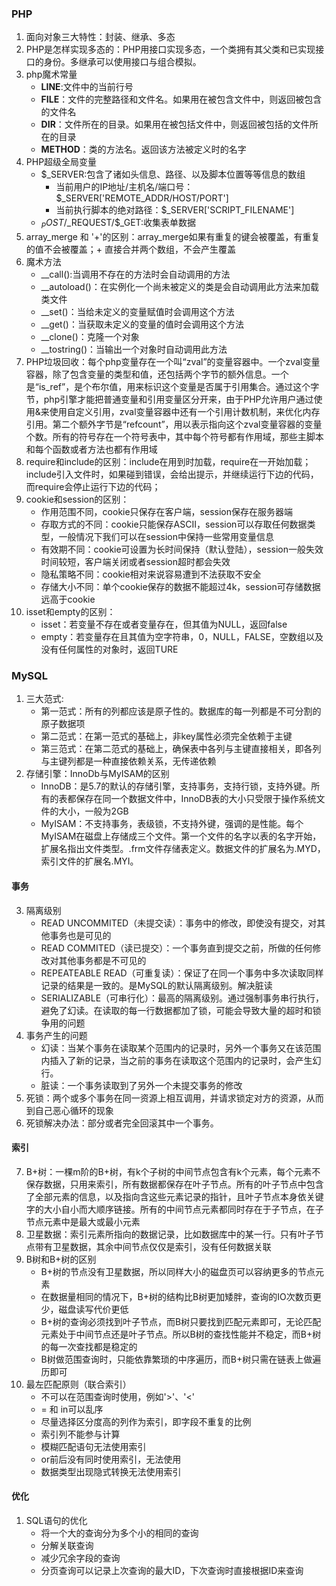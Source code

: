 ### PHP
1. 面向对象三大特性：封装、继承、多态
2. PHP是怎样实现多态的：PHP用接口实现多态，一个类拥有其父类和已实现接口的身份。多继承可以使用接口与组合模拟。
3. php魔术常量
    * __LINE__:文件中的当前行号
    * __FILE__：文件的完整路径和文件名。如果用在被包含文件中，则返回被包含的文件名
    * __DIR__：文件所在的目录。如果用在被包括文件中，则返回被包括的文件所在的目录
    * __METHOD__：类的方法名。返回该方法被定义时的名字
4. PHP超级全局变量
    * $_SERVER:包含了诸如头信息、路径、以及脚本位置等等信息的数组
        * 当前用户的IP地址/主机名/端口号：$_SERVER['REMOTE_ADDR/HOST/PORT']
        * 当前执行脚本的绝对路径：$_SERVER['SCRIPT_FILENAME']
    * $_POST/$_REQUEST/$_GET:收集表单数据
5. array_merge 和 '+'的区别：array_merge如果有重复的键会被覆盖，有重复的值不会被覆盖；+ 直接合并两个数组，不会产生覆盖
6. 魔术方法
    * __call():当调用不存在的方法时会自动调用的方法
    * __autoload()：在实例化一个尚未被定义的类是会自动调用此方法来加载类文件
    * __set()：当给未定义的变量赋值时会调用这个方法
    * __get()：当获取未定义的变量的值时会调用这个方法
    * __clone()：克隆一个对象
    * __tostring()：当输出一个对象时自动调用此方法
7. PHP垃圾回收：每个php变量存在一个叫“zval”的变量容器中。一个zval变量容器，除了包含变量的类型和值，还包括两个字节的额外信息。一个是“is_ref”，是个布尔值，用来标识这个变量是否属于引用集合。通过这个字节，php引擎才能把普通变量和引用变量区分开来，由于PHP允许用户通过使用&来使用自定义引用，zval变量容器中还有一个引用计数机制，来优化内存引用。第二个额外字节是“refcount”，用以表示指向这个zval变量容器的变量个数。所有的符号存在一个符号表中，其中每个符号都有作用域，那些主脚本和每个函数或者方法也都有作用域
8. require和include的区别：include在用到时加载，require在一开始加载；include引入文件时，如果碰到错误，会给出提示，并继续运行下边的代码，而require会停止运行下边的代码；
9. cookie和session的区别：
    * 作用范围不同，cookie只保存在客户端，session保存在服务器端
    * 存取方式的不同：cookie只能保存ASCII，session可以存取任何数据类型，一般情况下我们可以在session中保持一些常用变量信息
    * 有效期不同：cookie可设置为长时间保持（默认登陆），session一般失效时间较短，客户端关闭或者session超时都会失效
    * 隐私策略不同：cookie相对来说容易遭到不法获取不安全
    * 存储大小不同：单个cookie保存的数据不能超过4k，session可存储数据远高于cookie
10. isset和empty的区别：
    * isset：若变量不存在或者变量存在，但其值为NULL，返回false
    * empty：若变量存在且其值为空字符串，0，NULL，FALSE，空数组以及没有任何属性的对象时，返回TURE

### MySQL
1. 三大范式:
    * 第一范式：所有的列都应该是原子性的。数据库的每一列都是不可分割的原子数据项
    * 第二范式：在第一范式的基础上，非key属性必须完全依赖于主键
    * 第三范式：在第二范式的基础上，确保表中各列与主键直接相关，即各列与主键列都是一种直接依赖关系，无传递依赖
2. 存储引擎：InnoDb与MyISAM的区别
    * InnoDB：是5.7的默认的存储引擎，支持事务，支持行锁，支持外键。所有的表都保存在同一个数据文件中，InnoDB表的大小只受限于操作系统文件的大小，一般为2GB
    * MyISAM：不支持事务，表级锁，不支持外键，强调的是性能。每个MyISAM在磁盘上存储成三个文件。第一个文件的名字以表的名字开始，扩展名指出文件类型。.frm文件存储表定义。数据文件的扩展名为.MYD，索引文件的扩展名.MYI。
#### 事务
3. 隔离级别
    * READ UNCOMMITED（未提交读）：事务中的修改，即使没有提交，对其他事务也是可见的
    * READ COMMITED（读已提交）：一个事务直到提交之前，所做的任何修改对其他事务都是不可见的
    * REPEATEABLE READ（可重复读）：保证了在同一个事务中多次读取同样记录的结果是一致的。是MySQL的默认隔离级别。解决脏读
    * SERIALIZABLE（可串行化）：最高的隔离级别。通过强制事务串行执行，避免了幻读。在读取的每一行数据都加了锁，可能会导致大量的超时和锁争用的问题
4. 事务产生的问题
    * 幻读：当某个事务在读取某个范围内的记录时，另外一个事务又在该范围内插入了新的记录，当之前的事务在读取这个范围内的记录时，会产生幻行。
    * 脏读：一个事务读取到了另外一个未提交事务的修改
5. 死锁：两个或多个事务在同一资源上相互调用，并请求锁定对方的资源，从而到自己恶心循环的现象
6. 死锁解决办法：部分或者完全回滚其中一个事务。
#### 索引
7. B+树：一棵m阶的B+树，有k个子树的中间节点包含有k个元素，每个元素不保存数据，只用来索引，所有数据都保存在叶子节点。所有的叶子节点中包含了全部元素的信息，以及指向含这些元素记录的指针，且叶子节点本身依关键字的大小自小而大顺序链接。所有的中间节点元素都同时存在于子节点，在子节点元素中是最大或最小元素
8. 卫星数据：索引元素所指向的数据记录，比如数据库中的某一行。只有叶子节点带有卫星数据，其余中间节点仅仅是索引，没有任何数据关联
9. B树和B+树的区别
    * B+树的节点没有卫星数据，所以同样大小的磁盘页可以容纳更多的节点元素
    * 在数据量相同的情况下，B+树的结构比B树更加矮胖，查询的IO次数页更少，磁盘读写代价更低
    * B+树的查询必须找到叶子节点，而B树只要找到匹配元素即可，无论匹配元素处于中间节点还是叶子节点。所以B树的查找性能并不稳定，而B+树的每一次查找都是稳定的
    * B树做范围查询时，只能依靠繁琐的中序遍历，而B+树只需在链表上做遍历即可
10. 最左匹配原则（联合索引）
    * 不可以在范围查询时使用，例如'>'、'<'
    * = 和 in可以乱序
    * 尽量选择区分度高的列作为索引，即字段不重复的比例
    * 索引列不能参与计算
    * 模糊匹配语句无法使用索引
    * or前后没有同时使用索引，无法使用
    * 数据类型出现隐式转换无法使用索引
#### 优化
1. SQL语句的优化
    * 将一个大的查询分为多个小的相同的查询
    * 分解关联查询
    * 减少冗余字段的查询
    * 分页查询可以记录上次查询的最大ID，下次查询时直接根据ID来查询